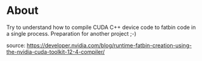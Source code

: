 # About 

Try to understand how to compile CUDA C++ device code to fatbin code in a single process. Preparation for another project ;-)

source: https://developer.nvidia.com/blog/runtime-fatbin-creation-using-the-nvidia-cuda-toolkit-12-4-compiler/
